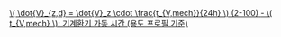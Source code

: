 <a href="/eco2_guide_center/1.%20ECO2%20Logic%20Guide/Hee1_Equation_List.html" class="equation-link" target="_blank" rel="noopener noreferrer">
  \( \dot{V}_{z,d} = \dot{V}_z \cdot \frac{t_{V,mech}}{24h} \) <span class="eq-number">(2-100)</span>
  <span class="note">- \( t_{V,mech} \): 기계환기 가동 시간 (용도 프로필 기준)</span>
</a>
